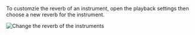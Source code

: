To customzie the reverb of an instrument, open the playback settings then choose a new reverb for the instrument.

![Change the reverb of the instruments](https://flat.io/img/help/editor_reverb_en.gif)